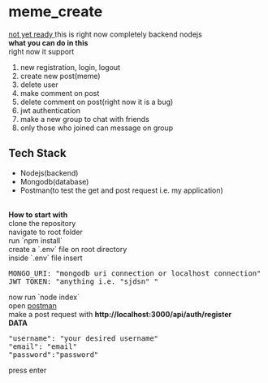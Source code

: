 # meme_create
<a href="https://firetech.herokuapp.com/" >not yet ready </a>
this is right now completely backend nodejs <br>
<b> what you can do in this </b><br>
right now it support <br>
<ol>
  <li>new registration, login, logout</li>
  <li> create new post(meme)</li>
  <li>delete user</li>
  <li>make comment on post</li>
  <li>delete comment on post(right now it is a bug)</li>
  <li>jwt authentication</li>
  <li>make a new group to chat with friends</li>
  <li>only those who joined can message on group</li>
</ol>

<h2>Tech Stack</h2>
<ul>
<li>Nodejs(backend)</li>
<li>Mongodb(database)</li>
<li>Postman(to test the get and post request i.e. my application)</li>
</ul>

<br>
<b> How to start with </b><br>
clone the repository <br>
navigate to root folder<br>
run `npm install` <br>
create a `.env` file on root directory<br>
inside `.env` file insert <br>
<pre>
MONGO_URI: "mongodb uri connection or localhost connection"
JWT_TOKEN: "anything i.e. "sjdsn" "
</pre>
now run `node index` <br>
open <a href="https://www.postman.com/"> postman </a> <br>
make a post request with <b>http://localhost:3000/api/auth/register</b> <br>
<b>DATA</b><br>
<pre>
"username": "your desired username"
"email": "email"
"password":"password"
</pre>
press enter
